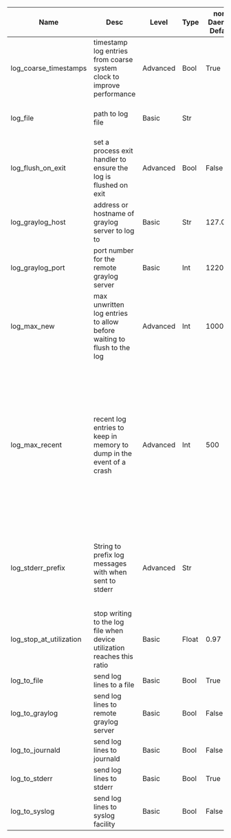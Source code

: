 | Name | Desc | Level | Type | non-Daemon Default | Daemon Default | Min | Max | Valid Values | verbatim | See also | Flags | Services | Validator | Long Desc | Tags |
| --- | --- | --- | --- | --- | --- | --- | --- | --- | --- | --- | --- | --- | --- | --- | --- |
| <span id="SP_log_coarse_timestamps">log_coarse_timestamps</span> |  timestamp log entries from coarse system clock to improve performance | Advanced | Bool | True |  |  |  |  |  |  |  | common |  |  | performanceservice |
| <span id="SP_log_file">log_file</span> |  path to log file | Basic | Str |  | /var/log/ceph/$cluster-$name.log |  |  |  |  | [[log_to_file](~/global/log.md#SP_log_to_file), [log_to_stderr](~/global/log.md#SP_log_to_stderr), [err_to_stderr](~/global/err.md#SP_err_to_stderr), [log_to_syslog](~/global/log.md#SP_log_to_syslog), [err_to_syslog](~/global/err.md#SP_err_to_syslog)] |  |  |  |  |  |
| <span id="SP_log_flush_on_exit">log_flush_on_exit</span> |  set a process exit handler to ensure the log is flushed on exit | Advanced | Bool | False |  |  |  |  |  |  |  |  |  |  |  |
| <span id="SP_log_graylog_host">log_graylog_host</span> |  address or hostname of graylog server to log to | Basic | Str | 127.0.0.1 |  |  |  |  |  | [[log_to_graylog](~/global/log.md#SP_log_to_graylog), [err_to_graylog](~/global/err.md#SP_err_to_graylog), [log_graylog_port](~/global/log.md#SP_log_graylog_port)] |  |  |  |  |  |
| <span id="SP_log_graylog_port">log_graylog_port</span> |  port number for the remote graylog server | Basic | Int | 12201 |  |  |  |  |  | [[log_graylog_host](~/global/log.md#SP_log_graylog_host)] |  |  |  |  |  |
| <span id="SP_log_max_new">log_max_new</span> |  max unwritten log entries to allow before waiting to flush to the log | Advanced | Int | 1000 |  |  |  |  |  | [[log_max_recent](~/global/log.md#SP_log_max_recent)] |  |  |  |  |  |
| <span id="SP_log_max_recent">log_max_recent</span> |  recent log entries to keep in memory to dump in the event of a crash | Advanced | Int | 500 | 10000 |  |  |  |  |  |  |  |  | The purpose of this option is to log at a higher debug level only to the in-memory buffer, and write out the detailed log messages only if there is a crash.  Only log entries below the lower log level will be written unconditionally to the log.  For example, debug_osd=1/5 will write everything <= 1 to the log unconditionally but keep entries at levels 2-5 in memory.  If there is a seg fault or assertion failure, all entries will be dumped to the log. |  |
| <span id="SP_log_stderr_prefix">log_stderr_prefix</span> |  String to prefix log messages with when sent to stderr | Advanced | Str |  |  |  |  |  |  | [[mon_cluster_log_to_stderr](~/mon/mon.md#SP_mon_cluster_log_to_stderr)] |  |  |  | This is useful in container environments when combined with mon_cluster_log_to_stderr.  The mon log prefixes each line with the channel name (e.g., 'default', 'audit'), while log_stderr_prefix can be set to 'debug '. |  |
| <span id="SP_log_stop_at_utilization">log_stop_at_utilization</span> |  stop writing to the log file when device utilization reaches this ratio | Basic | Float | 0.97 |  | 0 | 1 |  |  | [[log_file](~/global/log.md#SP_log_file)] |  |  |  |  |  |
| <span id="SP_log_to_file">log_to_file</span> |  send log lines to a file | Basic | Bool | True |  |  |  |  |  | [[log_file](~/global/log.md#SP_log_file)] |  |  |  |  |  |
| <span id="SP_log_to_graylog">log_to_graylog</span> |  send log lines to remote graylog server | Basic | Bool | False |  |  |  |  |  | [[err_to_graylog](~/global/err.md#SP_err_to_graylog), [log_graylog_host](~/global/log.md#SP_log_graylog_host), [log_graylog_port](~/global/log.md#SP_log_graylog_port)] |  |  |  |  |  |
| <span id="SP_log_to_journald">log_to_journald</span> |  send log lines to journald | Basic | Bool | False |  |  |  |  |  | [[err_to_journald](~/global/err.md#SP_err_to_journald)] |  |  |  |  |  |
| <span id="SP_log_to_stderr">log_to_stderr</span> |  send log lines to stderr | Basic | Bool | True | False |  |  |  |  |  |  |  |  |  |  |
| <span id="SP_log_to_syslog">log_to_syslog</span> |  send log lines to syslog facility | Basic | Bool | False |  |  |  |  |  |  |  |  |  |  |  |
